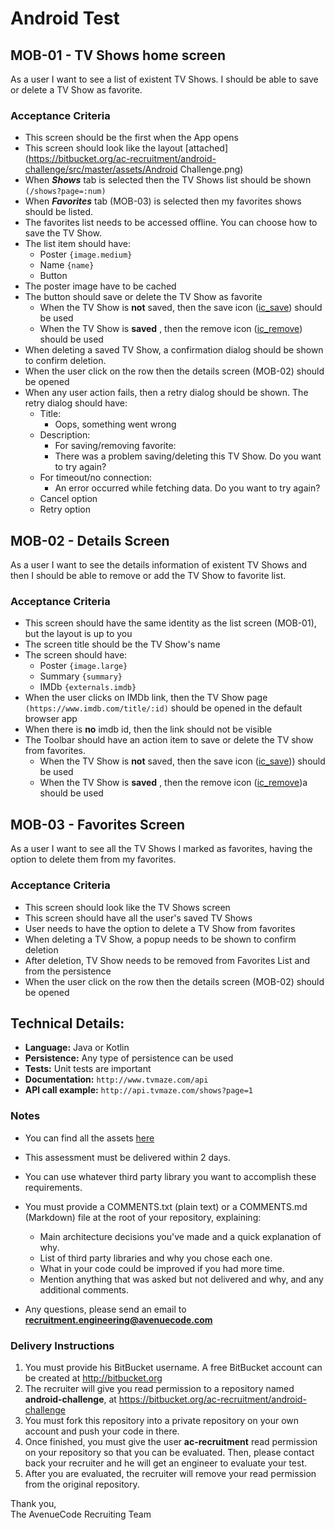 # Android Test


## MOB-01 - TV Shows home screen

As a user I want to see a list of existent TV Shows. I should be able to save or delete a TV Show as favorite.

### Acceptance Criteria

- This screen should be the first when the App opens
- This screen should look like the layout [attached](https://bitbucket.org/ac-recruitment/android-challenge/src/master/assets/Android Challenge.png)
- When **_Shows_** tab is selected then the TV Shows list should be shown `(/shows?page=:num)`
- When **_Favorites_** tab (MOB-03) is selected then my favorites shows should be listed.
- The favorites list needs to be accessed offline. You can choose how to save the TV Show.
- The list item should have:
	- Poster `{image.medium}`
	- Name `{name}`
	- Button
- The poster image have to be cached
- The button should save or delete the TV Show as favorite
	- When the TV Show is **not** saved, then the save icon ([ic_save](https://bitbucket.org/ac-recruitment/android-challenge/src/master/assets/ic_save.svg)) should be used
	- When the TV Show is **saved** , then the remove icon ([ic_remove](https://bitbucket.org/ac-recruitment/android-challenge/src/master/assets/ic_remove.svg)) should be used
- When deleting a saved TV Show, a confirmation dialog should be shown to confirm deletion.
- When the user click on the row then the details screen (MOB-02) should be opened
- When any user action fails, then a retry dialog should be shown. The retry dialog should have:
	- Title:
		- Oops, something went wrong
	- Description:
		- For saving/removing favorite:
		- There was a problem saving/deleting this TV Show. Do you want to try again?
	- For timeout/no connection:
		- An error occurred while fetching data. Do you want to try again?
	- Cancel option
	- Retry option



## MOB-02 - Details Screen

As a user I want to see the details information of existent TV Shows and then I should be able to remove or add the TV Show to favorite list.

### Acceptance Criteria

- This screen should have the same identity as the list screen (MOB-01), but the layout is up to you
- The screen title should be the TV Show's name
- The screen should have:
	- Poster `{image.large}`
	- Summary `{summary}`
	- IMDb `{externals.imdb}`
- When the user clicks on IMDb link, then the TV Show page `(https://www.imdb.com/title/:id)` should be opened in the default browser app
- When there is **no** imdb id, then the link should not be visible
- The Toolbar should have an action item to save or delete the TV show from favorites.
	- When the TV Show is **not** saved, then the save icon ([ic_save](https://bitbucket.org/ac-recruitment/android-challenge/src/master/assets/ic_save.svg))) should be used
	- When the TV Show is **saved** , then the remove icon ([ic_remove](https://bitbucket.org/ac-recruitment/android-challenge/src/master/assets/ic_remove.svg))a should be used


## MOB-03 - Favorites Screen

As a user I want to see all the TV Shows I marked as favorites, having the option to delete them from my favorites.

### Acceptance Criteria

- This screen should look like the TV Shows screen
- This screen should have all the user's saved TV Shows
- User needs to have the option to delete a TV Show from favorites
- When deleting a TV Show, a popup needs to be shown to confirm deletion
- After deletion, TV Show needs to be removed from Favorites List and from the persistence
- When the user click on the row then the details screen (MOB-02) should be opened


## Technical Details:

* **Language:** Java or Kotlin
* **Persistence:** Any type of persistence can be used
* **Tests:** Unit tests are important
* **Documentation:** `http://www.tvmaze.com/api`
* **API call example:** `http://api.tvmaze.com/shows?page=1`

### Notes

* You can find all the assets [here](https://bitbucket.org/ac-recruitment/android-challenge/src/master/assets/)
* This assessment must be delivered within 2 days.
* You can use whatever third party library you want to accomplish these requirements.
* You must provide a COMMENTS.txt (plain text) or a COMMENTS.md (Markdown) file at the root of your repository, explaining:

    * Main architecture decisions you've made and a quick explanation of why.
    * List of third party libraries and why you chose each one.
    * What in your code could be improved if you had more time.
    * Mention anything that was asked but not delivered and why, and any additional comments.
  
* Any questions, please send an email to **recruitment.engineering@avenuecode.com**

### Delivery Instructions

1. You must provide his BitBucket username. A free BitBucket account can be created at http://bitbucket.org
1. The recruiter will give you read permission to a repository named **android-challenge**, at https://bitbucket.org/ac-recruitment/android-challenge
1. You must fork this repository into a private repository on your own account and push your code in there.
1. Once finished, you must give the user **ac-recruitment** read permission on your repository so that you can be evaluated. Then, please contact back your recruiter and he will get an engineer to evaluate your test.
1. After you are evaluated, the recruiter will remove your read permission from the original repository.

Thank you,  
The AvenueCode Recruiting Team